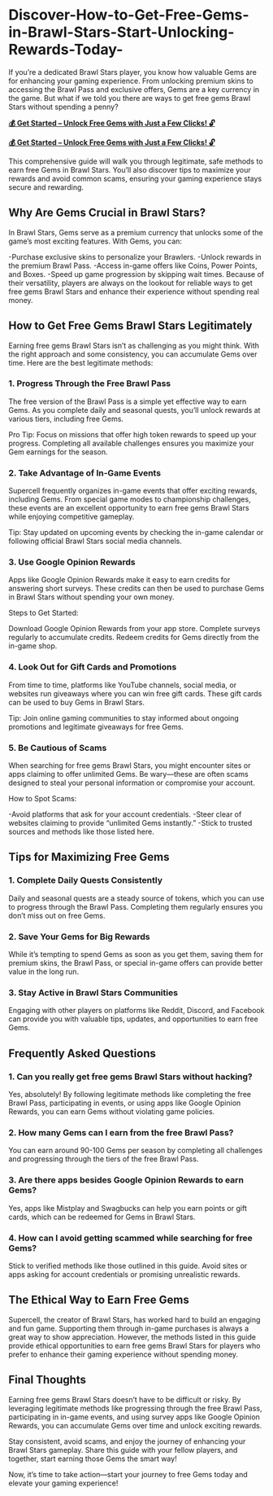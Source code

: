 # Discover-How-to-Get-Free-Gems-in-Brawl-Stars-Start-Unlocking-Rewards-Today-
If you’re a dedicated Brawl Stars player, you know how valuable Gems are for enhancing your gaming experience. From unlocking premium skins to accessing the Brawl Pass and exclusive offers, Gems are a key currency in the game. But what if we told you there are ways to get free gems Brawl Stars without spending a penny?

**[💰 Get Started – Unlock Free Gems with Just a Few Clicks! 🔓](https://givxo.com/brawl-stars/)**

**[💰 Get Started – Unlock Free Gems with Just a Few Clicks! 🔓](https://givxo.com/brawl-stars/)**

This comprehensive guide will walk you through legitimate, safe methods to earn free Gems in Brawl Stars. You’ll also discover tips to maximize your rewards and avoid common scams, ensuring your gaming experience stays secure and rewarding.

## Why Are Gems Crucial in Brawl Stars?
In Brawl Stars, Gems serve as a premium currency that unlocks some of the game’s most exciting features. With Gems, you can:

-Purchase exclusive skins to personalize your Brawlers.
-Unlock rewards in the premium Brawl Pass.
-Access in-game offers like Coins, Power Points, and Boxes.
-Speed up game progression by skipping wait times.
Because of their versatility, players are always on the lookout for reliable ways to get free gems Brawl Stars and enhance their experience without spending real money.

## How to Get Free Gems Brawl Stars Legitimately
Earning free gems Brawl Stars isn’t as challenging as you might think. With the right approach and some consistency, you can accumulate Gems over time. Here are the best legitimate methods:

### 1. Progress Through the Free Brawl Pass
The free version of the Brawl Pass is a simple yet effective way to earn Gems. As you complete daily and seasonal quests, you’ll unlock rewards at various tiers, including free Gems.

Pro Tip: Focus on missions that offer high token rewards to speed up your progress. Completing all available challenges ensures you maximize your Gem earnings for the season.

### 2. Take Advantage of In-Game Events
Supercell frequently organizes in-game events that offer exciting rewards, including Gems. From special game modes to championship challenges, these events are an excellent opportunity to earn free gems Brawl Stars while enjoying competitive gameplay.

Tip: Stay updated on upcoming events by checking the in-game calendar or following official Brawl Stars social media channels.

### 3. Use Google Opinion Rewards
Apps like Google Opinion Rewards make it easy to earn credits for answering short surveys. These credits can then be used to purchase Gems in Brawl Stars without spending your own money.

Steps to Get Started:

Download Google Opinion Rewards from your app store.
Complete surveys regularly to accumulate credits.
Redeem credits for Gems directly from the in-game shop.
### 4. Look Out for Gift Cards and Promotions
From time to time, platforms like YouTube channels, social media, or websites run giveaways where you can win free gift cards. These gift cards can be used to buy Gems in Brawl Stars.

Tip: Join online gaming communities to stay informed about ongoing promotions and legitimate giveaways for free Gems.

### 5. Be Cautious of Scams
When searching for free gems Brawl Stars, you might encounter sites or apps claiming to offer unlimited Gems. Be wary—these are often scams designed to steal your personal information or compromise your account.

How to Spot Scams:

-Avoid platforms that ask for your account credentials.
-Steer clear of websites claiming to provide “unlimited Gems instantly.”
-Stick to trusted sources and methods like those listed here.

## Tips for Maximizing Free Gems
### 1. Complete Daily Quests Consistently
Daily and seasonal quests are a steady source of tokens, which you can use to progress through the Brawl Pass. Completing them regularly ensures you don’t miss out on free Gems.

### 2. Save Your Gems for Big Rewards
While it’s tempting to spend Gems as soon as you get them, saving them for premium skins, the Brawl Pass, or special in-game offers can provide better value in the long run.

### 3. Stay Active in Brawl Stars Communities
Engaging with other players on platforms like Reddit, Discord, and Facebook can provide you with valuable tips, updates, and opportunities to earn free Gems.

## Frequently Asked Questions
### 1. Can you really get free gems Brawl Stars without hacking?
Yes, absolutely! By following legitimate methods like completing the free Brawl Pass, participating in events, or using apps like Google Opinion Rewards, you can earn Gems without violating game policies.

### 2. How many Gems can I earn from the free Brawl Pass?
You can earn around 90-100 Gems per season by completing all challenges and progressing through the tiers of the free Brawl Pass.

### 3. Are there apps besides Google Opinion Rewards to earn Gems?
Yes, apps like Mistplay and Swagbucks can help you earn points or gift cards, which can be redeemed for Gems in Brawl Stars.

### 4. How can I avoid getting scammed while searching for free Gems?
Stick to verified methods like those outlined in this guide. Avoid sites or apps asking for account credentials or promising unrealistic rewards.

## The Ethical Way to Earn Free Gems
Supercell, the creator of Brawl Stars, has worked hard to build an engaging and fun game. Supporting them through in-game purchases is always a great way to show appreciation. However, the methods listed in this guide provide ethical opportunities to earn free gems Brawl Stars for players who prefer to enhance their gaming experience without spending money.

## Final Thoughts
Earning free gems Brawl Stars doesn’t have to be difficult or risky. By leveraging legitimate methods like progressing through the free Brawl Pass, participating in in-game events, and using survey apps like Google Opinion Rewards, you can accumulate Gems over time and unlock exciting rewards.

Stay consistent, avoid scams, and enjoy the journey of enhancing your Brawl Stars gameplay. Share this guide with your fellow players, and together, start earning those Gems the smart way!

Now, it’s time to take action—start your journey to free Gems today and elevate your gaming experience!
